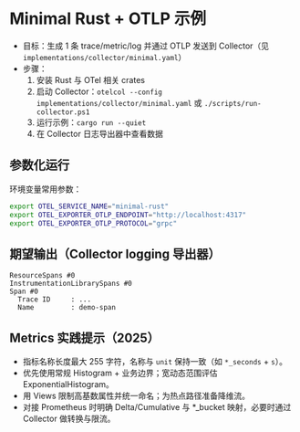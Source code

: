 # Minimal Rust + OTLP 示例

- 目标：生成 1 条 trace/metric/log 并通过 OTLP 发送到 Collector（见 `implementations/collector/minimal.yaml`）
- 步骤：
  1. 安装 Rust 与 OTel 相关 crates
  2. 启动 Collector：`otelcol --config implementations/collector/minimal.yaml` 或 `./scripts/run-collector.ps1`
  3. 运行示例：`cargo run --quiet`
  4. 在 Collector 日志导出器中查看数据

## 参数化运行

环境变量常用参数：

```bash
export OTEL_SERVICE_NAME="minimal-rust"
export OTEL_EXPORTER_OTLP_ENDPOINT="http://localhost:4317"
export OTEL_EXPORTER_OTLP_PROTOCOL="grpc"
```

## 期望输出（Collector logging 导出器）

```text
ResourceSpans #0
InstrumentationLibrarySpans #0
Span #0
  Trace ID     : ...
  Name         : demo-span
```

## Metrics 实践提示（2025）

- 指标名称长度最大 255 字符，名称与 `unit` 保持一致（如 `*_seconds` + `s`）。
- 优先使用常规 Histogram + 业务边界；宽动态范围评估 ExponentialHistogram。
- 用 Views 限制高基数属性并统一命名；为热点路径准备降维流。
- 对接 Prometheus 时明确 Delta/Cumulative 与 *_bucket 映射，必要时通过 Collector 做转换与限流。
